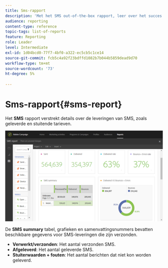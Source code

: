 ```yaml
---
title: Sms-rapport
description: 'Met het SMS out-of-the-box rapport, leer over het succes van uw levering van SMS. '
audience: reporting
content-type: reference
topic-tags: list-of-reports
feature: Reporting
role: Leader
level: Intermediate
exl-id: 1d04bcd0-77f7-4bf0-a322-ec5cb5c1ce14
source-git-commit: fcb5c4a92f23bdffd1082b7b044b5859dead9d70
workflow-type: tm+mt
source-wordcount: '73'
ht-degree: 5%

---
```


# Sms-rapport{#sms-report}

Het **SMS** rapport verstrekt details over de leveringen van SMS, zoals geleverde en stuitende tarieven.

![](assets/dynamic_report_sms.png)

De **SMS summary** tabel, grafieken en samenvattingsnummers bevatten beschikbare gegevens voor SMS-leveringen die zijn verzonden.

* **Verwerkt/verzonden**: Het aantal verzonden SMS.
* **Afgeleverd**: Het aantal geleverde SMS.
* **Stuiterwaarden + fouten**: Het aantal berichten dat niet kon worden geleverd.
